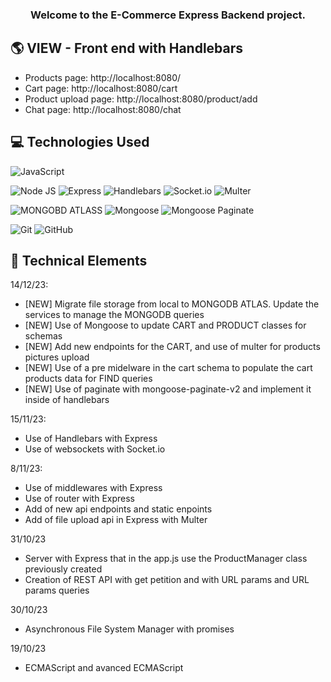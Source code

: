 <h3 align="center">
Welcome to the E-Commerce Express Backend project. 
</h3>

## 🌎 VIEW - Front end with Handlebars

- Products page: http://localhost:8080/
- Cart page: http://localhost:8080/cart
- Product upload page: http://localhost:8080/product/add
- Chat page: http://localhost:8080/chat



## 💻 Technologies Used

![JavaScript](https://img.shields.io/badge/javascript-JavaScript-brightgreen?logo=javascript&logoColor=F7DF1E&label=%20&labelColor=black&color=F7DF1E)




![Node JS](https://img.shields.io/badge/nodedotjs-Node_Js-brightgreen?logo=nodedotjs&logoColor=339933&label=%20&labelColor=black&color=339933)
![Express](https://img.shields.io/badge/express-Express-brightgreen?logo=express&logoColor=000000&label=%20&labelColor=white&color=000000)
![Handlebars](https://img.shields.io/badge/handlebarsdotjs-Handlebars-brightgreen?logo=handlebarsdotjs&logoColor=000000&label=%20&labelColor=white&color=000000)
![Socket.io](https://img.shields.io/badge/socketdotio-socket.io-brightgreen?logo=socketdotio&logoColor=010101&label=%20&labelColor=white&color=010101)
![Multer](https://img.shields.io/badge/Multer-Multer-brightgreen?logo=Multer&logoColor=010101&label=%20&labelColor=010101&color=010101)


![MONGOBD ATLASS](https://img.shields.io/badge/mongodb-MongoBD_Atlas-brightgreen?logo=mongodb&logoColor=47A248&label=%20&labelColor=black&color=47A248)
![Mongoose](https://img.shields.io/badge/mongoose-Mongoose-brightgreen?logo=mongoose&logoColor=880000&label=%20&labelColor=black&color=880000)
![Mongoose Paginate](https://img.shields.io/badge/MongoosePaginate-Mongoose_Paginate_V2-brightgreen?logo=MongoosePaginate&logoColor=880000&label=%20&labelColor=880000&color=880000)



![Git](https://img.shields.io/badge/git-Git-brightgreen?logo=git&logoColor=F05032&label=%20&labelColor=black&color=F05032)
![GitHub](https://img.shields.io/badge/github-GitHub-brightgreen?logo=github&logoColor=white&label=%20&labelColor=black&color=181717)

## 💼 Technical Elements

14/12/23:

- [NEW] Migrate file storage from local to MONGODB ATLAS. Update the services to manage the MONGODB queries
- [NEW] Use of Mongoose to update CART and PRODUCT classes for schemas
- [NEW] Add new endpoints for the CART, and use of multer for products pictures upload
- [NEW] Use of a pre midelware in the cart schema to populate the cart products data for FIND queries
- [NEW] Use of paginate with mongoose-paginate-v2 and implement it inside of handlebars

15/11/23:

- Use of Handlebars with Express
- Use of websockets with Socket.io

8/11/23:
- Use of middlewares with Express
- Use of router with Express
- Add of new api endpoints and static enpoints
- Add of file upload api in Express with Multer

31/10/23
- Server with Express that in the app.js use the ProductManager class previously created
- Creation of REST API with get petition and with URL params and URL params queries

30/10/23
- Asynchronous File System Manager with promises

19/10/23
- ECMAScript and avanced ECMAScript





